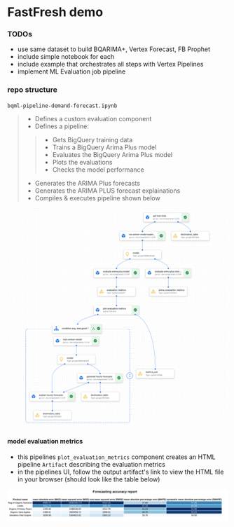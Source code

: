 # FastFresh demo

### TODOs
* use same dataset to build BQARIMA+, Vertex Forecast, FB Prophet 
* include simple notebook for each
* include example that orchestrates all steps with Vertex Pipelines
* implement ML Evaluation job pipeline

### repo structure
`bqml-pipeline-demand-forecast.ipynb` 
> * Defines a custom evaluation component
> * Defines a pipeline:
>> * Gets BigQuery training data
>> * Trains a BigQuery Arima Plus model
>> * Evaluates the BigQuery Arima Plus model
>> * Plots the evaluations
>> * Checks the model performance
> * Generates the ARIMA Plus forecasts
> * Generates the ARIMA PLUS forecast explainations
> * Compiles & executes pipeline shown below

![alt text](https://github.com/tottenjordan/vertex-forecas-repo/blob/main/repo-imgs/bq-arima-pipeline.png)

#### model evaluation metrics 
* this pipelines `plot_evaluation_metrics` component creates an HTML pipeline `Artifact` describing the evaluation metrics 
* in the pipelines UI, follow the output artifact's link to view the HTML file in your browser (should look like the table below)

![alt text](https://github.com/tottenjordan/vertex-forecas-repo/blob/main/repo-imgs/bq-arima-pipe-output-metrics.png)